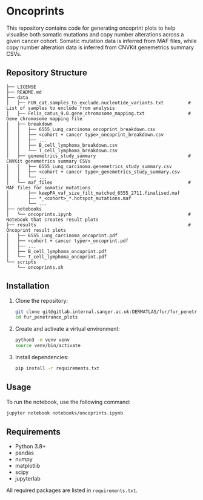 # Oncoprints

This repository contains code for generating oncoprint plots to help visualise
both somatic mutations and copy number alterations across a given cancer cohort.
Somatic mutation data is inferred from MAF files, while copy number alteration
data is inferred from CNVKit genemetrics summary CSVs.

## Repository Structure

```
├── LICENSE
├── README.md
├── data
│   ├── FUR_cat.samples_to_exclude.nucleotide_variants.txt         # List of samples to exclude from analysis
│   ├── Felis_catus_9.0.gene_chromosome_mapping.txt                # Gene chromosome mapping file
│   ├── breakdown
│   │   ├── 6555_Lung_carcinoma_oncoprint_breakdown.csv
│   │   ├── <cohort + cancer type>_oncoprint_breakdown.csv
│   │   ├── ...
│   │   ├── B_cell_lymphoma_breakdown.csv
│   │   └── T_cell_lymphoma_breakdown.csv
│   ├── genemetrics_study_summary                                  # CNVKit genemetrics summary CSVs
│   │   ├── 6555_Lung_carcinoma.genemetrics_study_summary.csv
│   │   ├── <cohort + cancer type>_genemetrics_study_summary.csv
│   │   └── ...
│   └── maf_files                                                  # MAF files for somatic mutations
│       ├── keepPA_vaf_size_filt_matched_6555_2711.finalised.maf
│       ├── *_<cohort>_*.hotspot_mutations.maf
│       └── ...
├── notebooks
│   └── oncoprints.ipynb                                           # Notebook that creates result plots
├── results                                                        # Oncoprint result plots
│   ├── 6555_Lung_carcinoma_oncoprint.pdf
│   ├── <cohort + cancer typer>_oncoprint.pdf
│   ├── ...
│   ├── B_cell_lymphoma_oncoprint.pdf
│   └── T_cell_lymphoma_oncoprint.pdf
└── scripts
    └── oncoprints.sh
```

## Installation

1. Clone the repository:
   ```bash
   git clone git@gitlab.internal.sanger.ac.uk:DERMATLAS/fur/fur_penetrance_plots.git
   cd fur_penetrance_plots
   ```
2. Create and activate a virtual environment:
   ```bash
   python3 -m venv venv
   source venv/bin/activate
   ```
3. Install dependencies:
   ```bash
   pip install -r requirements.txt
   ```


## Usage
To run the notebook, use the following command:

```bash
jupyter notebook notebooks/oncoprints.ipynb
```

## Requirements

- Python 3.8+
- pandas
- numpy
- matplotlib
- scipy
- jupyterlab

All required packages are listed in `requirements.txt`.
